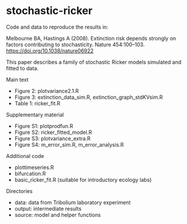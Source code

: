 # stochastic-ricker
Code and data to reproduce the results in:

Melbourne BA, Hastings A (2008). Extinction risk depends strongly on factors contributing to stochasticity. Nature 454:100–103. https://doi.org/10.1038/nature06922

This paper describes a family of stochastic Ricker models simulated and fitted to data.



Main text

* Figure 2: plotvariance2.1.R
* Figure 3: extinction_data_sim.R, extinction_graph_stdKVsim.R
* Table 1: ricker_fit.R

Supplementary material

* Figure S1: plotprodfun.R
* Figure S2: ricker_fitted_model.R
* Figure S3: plotvariance_extra.R
* Figure S4: m_error_sim.R, m_error_analysis.R

Additional code

* plottimeseries.R
* bifurcation.R
* basic_ricker_fit.R (suitable for introductory ecology labs)

Directories

* data: data from Tribolium laboratory experiment
* output: intermediate results
* source: model and helper functions
